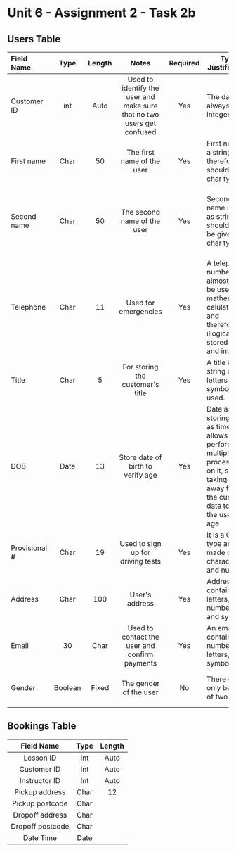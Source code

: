 Unit 6 - Assignment 2 - Task 2b
===============================

Users Table
-----------

| Field Name 	| Type 		| Length| Notes 									| Required | Type Justification 						| Length Justification |
|:---------- 	|:-------------:|:-----:|:-----------------------------------------------------------------------------:|:---:|-------------------------------------------------------------------------|----------------------|
| Customer ID 	| int  		| Auto	| Used to identify the user and make sure that no two users get confused 	| Yes | The data will always be an integer 					| The data will increment automatically 									|
| First name 	| Char 		| 50	| The first name of the user    						| Yes | First name is a string, and therefore should use char type 		| 50 should be sufficient to fit a reasonable length name. 							|
| Second name 	| Char 		| 50	| The second name of the user   						| Yes | Second name is also as string and should also be given char type 	| 50 should be a suitable about of character for any reasonable sencond name. 					|
| Telephone 	| Char 		| 11 	| Used for emergencies       							| Yes | A telephone number will almost never be used in a mathematical calulation and therefore it is illogical to be stored as and integer. | 11 is the length of a standard phone number. 	|
| Title 	| Char 		| 5 	| For storing the customer's title						| Yes | A title is a string as only letters and symbols are used. 		| 5 is the longest a title can be including the '.' at the end. 						|
| DOB 		| Date 		| 13	| Store date of birth to verify age 						| Yes | Date as storing dates as time allows you to perform multiple processes on it, such as taking it away from the current date to get the user's age | If the time is stored in the UNIX time format, then 13 bytes should last a long time |
| Provisional # | Char 		| 19	| Used to sign up for driving tests 						| Yes | It is a Char type as it made of both characters and numbers 		| Length is the same as that on the licence.									|
| Address 	| Char 		| 100	| User's address 								| Yes | Address contains letters, numbers, and symbols 				| 100 chars should fit any address 										|
| Email 	| 30		| Char 	| Used to contact the user and confirm payments 				| Yes | An email can contain numbers, letters, and symbols. 			| 30 chars should fit any email address 									|
| Gender 	| Boolean	| Fixed | The gender of the user 							| No  | There can only be one of two values 					| Boolean values have a fixed length 										|

Bookings Table
---------------
| Field Name 		| Type  | Length
|:---------------------:|:-----:| :---:
| Lesson ID		| Int	| Auto
| Customer ID		| Int	| Auto
| Instructor ID		| Int	| Auto
| Pickup address	| Char	| 12
| Pickup postcode	| Char	|
| Dropoff address	| Char	|
| Dropoff postcode	| Char	|
| Date Time		| Date	|


